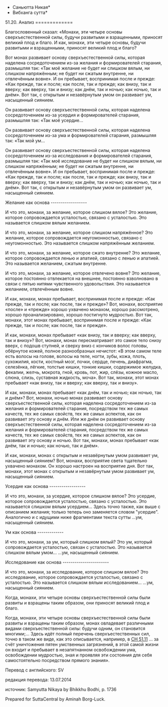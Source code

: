 * Саньютта Никая*
* Вибханга сутта*

51\.20\. Анализ
\=\=\=\=\=\=\=\=\=\=\=\=\=

Благословенный сказал: «Монахи, эти четыре основы сверхъестественной силы, будучи развитыми и взращенными, приносят великий плод и благо\. И как, монахи, эти четыре основы, будучи развитыми и взращенными, приносят великий плод и благо?

Вот монах развивает основу сверхъестественной силы, которая наделена сосредоточением из\-за желания и формирователей старания, размышляя так: «Так моё желание не будет ни слишком вялым, ни слишком напряжённым; не будет ни сжатым внутренне, ни отвлечённым вовне»\. И он пребывает, воспринимая после и прежде: «Как прежде, так и после; как после, так и прежде; как внизу, так и вверху; как вверху, так и внизу; как днём, так и ночью; как ночью, так и днём»\. Вот так, с открытым и незавёрнутым умом он развивает ум, насыщенный сиянием\.

Он развивает основу сверхъестественной силы, которая наделена сосредоточением из\-за усердия и формирователей старания, размышляя так: «Так моё усердие…

Он развивает основу сверхъестественной силы, которая наделена сосредоточением из\-за ума и формирователей старания, размышляя так: «Так мой ум…

Он развивает основу сверхъестественной силы, которая наделена сосредоточением из\-за исследования и формирователей старания, размышляя так: «Так моё исследование не будет ни слишком вялым, ни слишком напряжённым; не будет ни сжатым внутренне, ни отвлечённым вовне»\. И он пребывает, воспринимая после и прежде: «Как прежде, так и после; как после, так и прежде; как внизу, так и вверху; как вверху, так и внизу; как днём, так и ночью; как ночью, так и днём»\. Вот так, с открытым и незавёрнутым умом он развивает ум, насыщенный сиянием\.

Желание как основа
\-\-\-\-\-\-\-\-\-\-\-\-\-\-\-\-\-\-

И что это, монахи, за желание, которое слишком вялое? Это желание, которое сопровождается усталостью, связано с усталостью\. Это называется слишком вялым желанием\.

И что это, монахи, за желание, которое слишком напряжённое? Это желание, которое сопровождается неугомонностью, связано с неугомонностью\. Это называется слишком напряжённым желанием\.

И что это, монахи, за желание, которое сжато внутренне? Это желание, которое сопровождается ленью и апатией, связано с ленью и апатией\. Это называется желанием, сжатым внутренне\.

И что это, монахи, за желание, которое отвлечено вовне? Это желание, которое постоянно отвлекается на внешнее, постоянно взволновано в связи с пятью нитями чувственного удовольствия\. Это называется желанием, отвлечённым вовне\.

И как, монахи, монах пребывает, воспринимая после и прежде: «Как прежде, так и после; как после, так и прежде»? Вот, монахи, восприятие «после» и «прежде» хорошо ухвачено монахом, хорошо рассмотрено, хорошо проанализировано, хорошо постигнуто мудростью\. Вот так, монахи, этот монах пребывает, воспринимая после и прежде: «Как прежде, так и после; как после, так и прежде»\.

И как, монахи, монах пребывает «как внизу, так и вверху; как вверху, так и внизу»? Вот, монахи, монах пересматривает это самое тело снизу вверх, с подошв ступней, и сверху вниз с кончиков волос головы, обёрнутое кожей, полное разнообразных нечистот: «В этом самом теле есть волосы на голове, волосы на теле, ногти, зубы, кожа, плоть, сухожилия, кости, костный мозг, почки, сердце, печень, диафрагма, селезёнка, лёгкие, толстые кишки, тонкие кишки, содержимое желудка, фекалии, желчь, мокрота, гной, кровь, пот, жир, слёзы, кожное масло, слюна, слизь, суставная жидкость, моча»\. Вот так, монахи, этот монах пребывает «как внизу, так и вверху; как вверху, так и внизу»\.

И как, монахи, монах пребывает «как днём, так и ночью; как ночью, так и днём»? Вот, монахи, ночью монах развивает основу сверхъестественной силы, которая наделена сосредоточением из\-за желания и формирователей старания, посредством тех же самых качеств, тех же самых свойств, тех же самых аспектов, как он развивает эту основу и днём\. Или же днём он развивает основу сверхъестественной силы, которая наделена сосредоточением из\-за желания и формирователей старания, посредством тех же самых качеств, тех же самых свойств, тех же самых аспектов, как он развивает эту основу и ночью\. Вот так, монахи, монах пребывает «как днём, так и ночью; как ночью, так и днём»\.

И как, монахи, монах с открытым и незавёрнутым умом развивает ум, насыщенный сиянием? Вот, монахи, восприятие света тщательно ухвачено монахом\. Он хорошо настроен на восприятие дня\. Вот так, монахи, этот монах с открытым и незавёрнутым умом развивает ум, насыщенный сиянием\.

Усердие как основа
\-\-\-\-\-\-\-\-\-\-\-\-\-\-\-\-\-\-

И что это, монахи, за усердие, которое слишком вялое? Это усердие, которое сопровождается усталостью, связано с усталостью\. Это называется слишком вялым усердием… Здесь точно также, как выше с описанием желания; только теперь оно заменяется словом "усердие"\. Аналогично и с идущими ниже фрагментами текста сутты …ум, насыщенный сиянием\.

Ум как основа
\-\-\-\-\-\-\-\-\-\-\-\-\-

И что это, монахи, за ум, который слишком вялый? Это ум, который сопровождается усталостью, связан с усталостью\. Это называется слишком вялым умом… …ум, насыщенный сиянием\.

Исследование как основа
\-\-\-\-\-\-\-\-\-\-\-\-\-\-\-\-\-\-\-\-\-\-\-

И что это, монахи, за исследование, которое слишком вялое? Это исследование, которое сопровождается усталостью, связано с усталостью\. Это называется слишком вялым исследованием… …ум, насыщенный сиянием\.

Когда, монахи, эти четыре основы сверхъестественной силы были развиты и взращены таким образом, они приносят великий плод и благо\.

Когда, монахи, эти четыре основы сверхъестественной силы были развиты и взращены таким образом, монах овладевает различными видами сверхъестественной силы: будучи одним, он становится многими;… Здесь идёт полный перечень сверхъестественных сил, точно в таком же виде, как это описывается, например, в [СН 51\.11](/sn51\.11/ru/sv) … за счёт уничтожения пятен умственных загрязнений, в этой самой жизни он входит и пребывает в незапятнанном освобождении ума, освобождении мудростью, зная и проявляя эти состояния для себя самостоятельно посредством прямого знания»\.

Перевод с английского: SV

редакция перевода: 13\.07\.2014

источник: Samyutta Nikaya by Bhikkhu Bodhi, p\. 1736

Prepared for SuttaCentral by Aminah Borg\-Luck\.